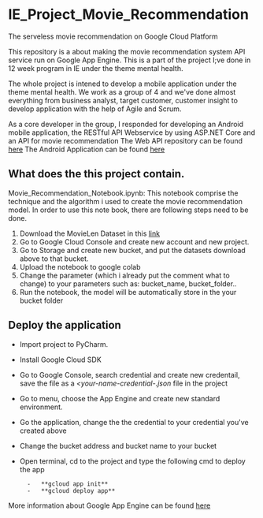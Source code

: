 # IE_Project_Movie_Recommendation
The serveless movie recommendation on Google Cloud Platform

This repository is a about making the movie recommendation system API service run on Google App Engine. This is a part of the project I;ve done in 12 week program in IE under the theme mental health.

The whole project is intened to develop a mobile application under the theme mental health. We work as a group of 4 and we've done almost everything from business analyst, target customer, customer insight to develop application with the help of Agile and Scrum.

As a core developer in the group, I responded for developing an Android mobile application, the RESTful API Webservice by using ASP.NET Core and an API for movie recommendation
The Web API repository can be found [here](https://github.com/nguyenkien1402/IE_Project_WebAPI)
The Android Application can be found [here](https://github.com/nguyenkien1402/IE_Project_AndroidApp)

## What does the this project contain.

Movie_Recommendation_Notebook.ipynb: This notebook comprise the technique and the algorithm i used to create the movie recommendation model. In order to use this note book, there are following steps need to be done.
  1.  Download the MovieLen Dataset in this [link](https://grouplens.org/datasets/movielens/)
  2.  Go to Google Cloud Console and create new account and new project.
  3.  Go to Storage and create new bucket, and put the datasets download above to that bucket.
  4.  Upload the notebook to google colab
  5.  Change the parameter (which i already put the comment what to change) to your parameters such as: bucket_name, bucket_folder..
  6.  Run the notebook, the model will be automatically store in the your bucket folder
  
## Deploy the application

- Import project to PyCharm.
- Install Google Cloud SDK
- Go to Google Console, search credential and create new credentail, save the file as a *<your-name-credential-.json* file in the project
- Go to menu, choose the App Engine and create new standard environment.
- Go the application, change the the credential to your credential you've created above
- Change the bucket address and bucket name to your bucket
- Open terminal, cd to the project and type the following cmd to deploy the app
        
        -   **gcloud app init**
        -   **gcloud deploy app**
        
 More information about Google App Engine can be found [here](https://cloud.google.com/appengine/)
